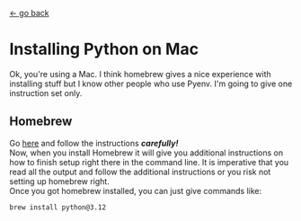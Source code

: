 [<- go back](../01_set_up.md)
# Installing Python on Mac
Ok, you're using a Mac. I think homebrew gives a nice experience with installing stuff but I know other people who use Pyenv. I'm going to give one instruction set only.  

## Homebrew
Go [here](https://brew.sh/) and follow the instructions **_carefully!_**  
Now, when you install Homebrew it will give you additional instructions on how to finish setup right there in the command line. It is imperative that you read all the output and follow the additional instructions or you risk not setting up homebrew right.  
Once you got homebrew installed, you can just give commands like:
```
brew install python@3.12
```
